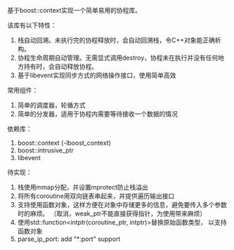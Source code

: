 
基于boost::context实现一个简单易用的协程库。

该库有以下特性：

1. 栈自动回溯。未执行完的协程释放时，会自动回溯栈，令C++对象能正确析构。
2. 协程生命周期自动管理。无需显式调用destroy，协程未在执行并没有任何地
   方持有时，会自动释放协程。
3. 基于libevent实现同步方式的网络操作接口，使用简单高效

常用组件：

1. 简单的调度器，轮循方式
2. 简单的分发器，适用于协程内需要等待接收一个数据的情况

依赖库：

1. boost::context (-lboost_context)
2. boost::intrusive_ptr
3. libevent

待实现：

1. 栈使用mmap分配，并设置mprotect防止栈溢出
2. 将所有coroutine用双向链表串起来，并提供遍历输出接口
3. 支持使用函数对象，这样方便在对象中存储更多的信息，避免要传入多个参数
   时的麻烦。
   （取消，weak\_ptr不能直接获得指针，为使用带来麻烦）
4. 使用std::function<intptr(coroutine_ptr, intptr)>替换原始函数类型，
   以支持函数对象
5. parse_ip_port: add "*:port" support

